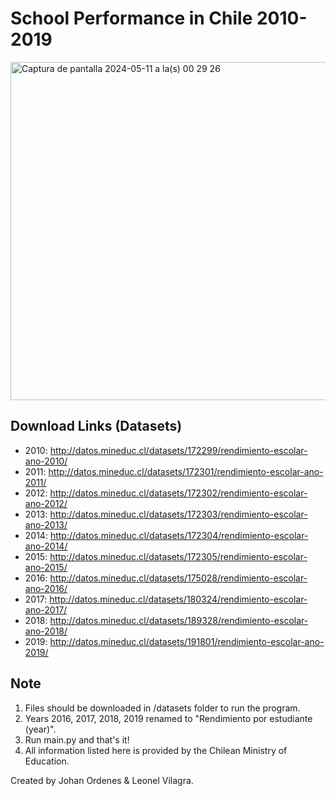 # School Performance in Chile 2010-2019

<img width="541" alt="Captura de pantalla 2024-05-11 a la(s) 00 29 26" src="https://github.com/nekomaruh/Rendimiento_Escolar_en_Chile_2010-2019/assets/42304227/43d5e968-3e99-4031-aa1e-f72c55192c2f">

 
Download Links (Datasets)
--------------
- 2010: http://datos.mineduc.cl/datasets/172299/rendimiento-escolar-ano-2010/
- 2011: http://datos.mineduc.cl/datasets/172301/rendimiento-escolar-ano-2011/
- 2012: http://datos.mineduc.cl/datasets/172302/rendimiento-escolar-ano-2012/ 
- 2013: http://datos.mineduc.cl/datasets/172303/rendimiento-escolar-ano-2013/
- 2014: http://datos.mineduc.cl/datasets/172304/rendimiento-escolar-ano-2014/
- 2015: http://datos.mineduc.cl/datasets/172305/rendimiento-escolar-ano-2015/
- 2016: http://datos.mineduc.cl/datasets/175028/rendimiento-escolar-ano-2016/
- 2017: http://datos.mineduc.cl/datasets/180324/rendimiento-escolar-ano-2017/
- 2018: http://datos.mineduc.cl/datasets/189328/rendimiento-escolar-ano-2018/
- 2019: http://datos.mineduc.cl/datasets/191801/rendimiento-escolar-ano-2019/

Note
----
1. Files should be downloaded in /datasets folder to run the program.
2. Years 2016, 2017, 2018, 2019 renamed to "Rendimiento por estudiante (year)".
3. Run main.py and that's it!
4. All information listed here is provided by the Chilean Ministry of Education.

Created by Johan Ordenes & Leonel Vilagra.
